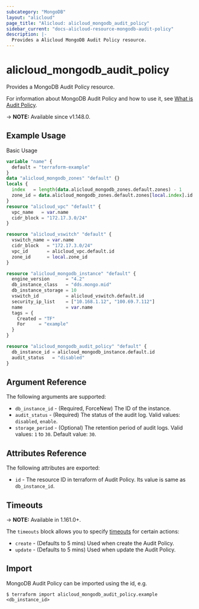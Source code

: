 ```yaml
---
subcategory: "MongoDB"
layout: "alicloud"
page_title: "Alicloud: alicloud_mongodb_audit_policy"
sidebar_current: "docs-alicloud-resource-mongodb-audit-policy"
description: |-
  Provides a Alicloud MongoDB Audit Policy resource.
---
```


# alicloud_mongodb_audit_policy

Provides a MongoDB Audit Policy resource.

For information about MongoDB Audit Policy and how to use it, see [What is Audit Policy](https://www.alibabacloud.com/help/doc-detail/131941.html).

-> **NOTE:** Available since v1.148.0.

## Example Usage

Basic Usage

```terraform
variable "name" {
  default = "terraform-example"
}
data "alicloud_mongodb_zones" "default" {}
locals {
  index   = length(data.alicloud_mongodb_zones.default.zones) - 1
  zone_id = data.alicloud_mongodb_zones.default.zones[local.index].id
}
resource "alicloud_vpc" "default" {
  vpc_name   = var.name
  cidr_block = "172.17.3.0/24"
}

resource "alicloud_vswitch" "default" {
  vswitch_name = var.name
  cidr_block   = "172.17.3.0/24"
  vpc_id       = alicloud_vpc.default.id
  zone_id      = local.zone_id
}

resource "alicloud_mongodb_instance" "default" {
  engine_version      = "4.2"
  db_instance_class   = "dds.mongo.mid"
  db_instance_storage = 10
  vswitch_id          = alicloud_vswitch.default.id
  security_ip_list    = ["10.168.1.12", "100.69.7.112"]
  name                = var.name
  tags = {
    Created = "TF"
    For     = "example"
  }
}

resource "alicloud_mongodb_audit_policy" "default" {
  db_instance_id = alicloud_mongodb_instance.default.id
  audit_status   = "disabled"
}
```

## Argument Reference

The following arguments are supported:

* `db_instance_id` - (Required, ForceNew) The ID of the instance.
* `audit_status` - (Required) The status of the audit log. Valid values: `disabled`, `enable`.
* `storage_period` - (Optional) The retention period of audit logs. Valid values: `1` to `30`. Default value: `30`.

## Attributes Reference

The following attributes are exported:

* `id` - The resource ID in terraform of Audit Policy. Its value is same as `db_instance_id`.

## Timeouts

-> **NOTE:** Available in 1.161.0+.

The `timeouts` block allows you to specify [timeouts](https://www.terraform.io/docs/configuration-0-11/resources.html#timeouts) for certain actions:

* `create` - (Defaults to 5 mins) Used when create the Audit Policy.
* `update` - (Defaults to 5 mins) Used when update the Audit Policy.

## Import

MongoDB Audit Policy can be imported using the id, e.g.

```shell
$ terraform import alicloud_mongodb_audit_policy.example <db_instance_id>
```